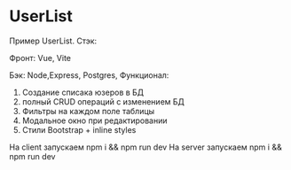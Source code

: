# UserList
Пример UserList.
Стэк: 

Фронт: Vue, Vite

Бэк: Node,Express, Postgres, 
Функционал: 
1) Создание списака юзеров в БД
2) полный CRUD операций с изменением БД
3) Фильтры на каждом поле таблицы
4) Модальное окно при редактировании
5) Стили Bootstrap + inline styles

На client запускаем npm i && npm run dev
На server запускаем npm i && npm run dev
